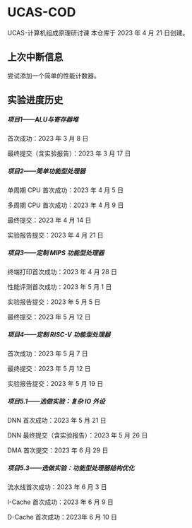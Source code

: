 # UCAS-COD
UCAS-计算机组成原理研讨课
本仓库于 2023 年 4 月 21 日创建。

## 上次中断信息

尝试添加一个简单的性能计数器。

## 实验进度历史

##### 项目1——ALU与寄存器堆

首次成功：2023 年 3 月 8 日

最终提交（含实验报告）：2023 年 3 月 17 日

##### 项目2——简单功能型处理器

单周期 CPU 首次成功：2023 年 4 月 5 日

多周期 CPU 首次成功：2023 年 4 月 9 日

最终提交：2023 年 4 月 14 日

实验报告提交：2023 年 4 月 21 日

##### 项目3——定制 MIPS 功能型处理器

终端打印首次成功：2023 年 4 月 28 日

性能评测首次成功：2023 年 5 月 1 日

实验报告提交：2023 年 5 月 5 日

最终提交：2023 年 5 月 12 日

##### 项目4——定制 RISC-V 功能型处理器

首次成功：2023 年 5 月 7 日

最终提交：2023 年 5 月 12 日

实验报告提交：2023 年 5 月 19 日

##### 项目5.1——选做实验：复杂 IO 外设

DNN 首次成功：2023 年 5 月 21 日

DNN 最终提交（含实验报告）：2023 年 5 月 26 日

DMA 首次提交：2023 年 6 月 29 日

##### 项目5.3——选做实验：功能型处理器结构优化

流水线首次成功：2023 年 6 月 3 日

I-Cache 首次成功：2023 年 6 月 9 日

D-Cache 首次成功：2023年 6 月 10 日

